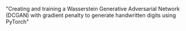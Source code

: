 "Creating and training a Wasserstein Generative Adversarial Network (DCGAN) with gradient penalty to generate handwritten digits using PyTorch" 
